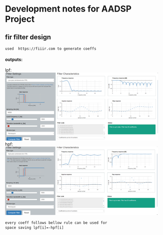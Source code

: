 # Development notes for AADSP Project

## fir filter design
    used  https://fiiir.com to generate coeffs

#### outputs:
lpf:
![lpf](/docs/fiiircomLPF.png)
hpf:
![hpf](/docs/fiiircomHPF.png)

    every coeff follows bellow rule can be used for  
    space saving lpf[i]=-hpf[i]

##